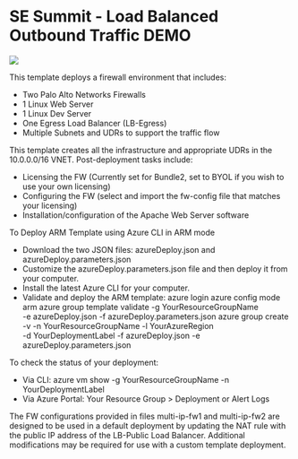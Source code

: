 # SE Summit - Load Balanced Outbound Traffic DEMO

[<img src="http://azuredeploy.net/deploybutton.png"/>](https://portal.azure.com/#create/Microsoft.Template/uri/https%3A%2F%2Fraw.githubusercontent.com%2Fjohnstel%2FAzureNetworkLabPaloAlto%2Fmaster%2FPalo-SE-Summit%2FazureDeploy.json
)

This template deploys a firewall environment that includes:

- Two Palo Alto Networks Firewalls
- 1 Linux Web Server
- 1 Linux Dev Server
- One Egress Load Balancer (LB-Egress)
- Multiple Subnets and UDRs to support the traffic flow

This template creates all the infrastructure and appropriate UDRs in the 10.0.0.0/16 VNET. Post-deployment tasks include:

- Licensing the FW (Currently set for Bundle2, set to BYOL if you wish to use your own licensing)
- Configuring the FW (select and import the fw-config file that matches your licensing)
- Installation/configuration of the Apache Web Server software

To Deploy ARM Template using Azure CLI in ARM mode

- Download the two JSON files: azureDeploy.json and azureDeploy.parameters.json
- Customize the azureDeploy.parameters.json file and then deploy it from your computer.
- Install the latest Azure CLI for your computer.
- Validate and deploy the ARM template:
    azure login
    azure config mode arm
    azure  group  template  validate  -g YourResourceGroupName \
        -e  azureDeploy.json   -f  azureDeploy.parameters.json
    azure group create -v -n YourResourceGroupName -l YourAzureRegion  \
        -d  YourDeploymentLabel  -f azureDeploy.json -e azureDeploy.parameters.json

To check the status of your deployment:

- Via CLI: azure vm show -g YourResourceGroupName -n YourDeploymentLabel
- Via Azure Portal: Your Resource Group > Deployment or Alert Logs

The FW configurations provided in files multi-ip-fw1 and multi-ip-fw2 are designed to be used in a default deployment by updating the NAT rule with the public IP address of the LB-Public Load Balancer. Additional modifications may be required for use with a custom template deployment.
